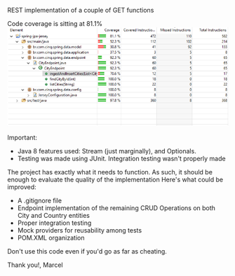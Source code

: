 REST implementation of a couple of GET functions

Code coverage is sitting at 81.1%
![alt text](https://raw.githubusercontent.com/marcelluiz96/CinqChallenge/master/images/testcoverage.png)

Important:
- Java 8 features used: Stream (just marginally), and Optionals.
- Testing was made using JUnit. Integration testing wasn't properly made

The project has exactly what it needs to function. As such, it should be enough to evaluate the quality of the implementation
Here's what could be improved:
- A .gitignore file
- Endpoint implementation of the remaining CRUD Operations on both City and Country entities
- Proper integration testing
- Mock providers for reusability among tests
- POM.XML organization


Don't use this code even if you'd go as far as cheating.

Thank you!,
Marcel
